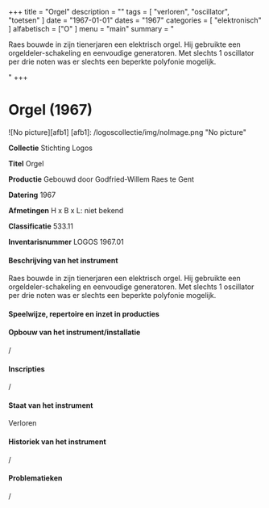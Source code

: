 ﻿+++
title = "Orgel"
description = ""
tags = [
    "verloren",
"oscillator",
"toetsen"
]
date = "1967-01-01"
dates = "1967"
categories = [ "elektronisch"
]
alfabetisch = ["O"
]
menu = "main"
summary = "<p>Raes bouwde in zijn tienerjaren een elektrisch orgel. Hij gebruikte een orgeldeler-schakeling en eenvoudige generatoren. Met slechts 1 oscillator per drie noten was er slechts een beperkte polyfonie mogelijk.</p>"
+++

# Orgel (1967)
![No picture][afb1]
[afb1]: /logoscollectie/img/noImage.png "No picture"

**Collectie**
Stichting Logos

**Titel**
Orgel

**Productie**
Gebouwd door Godfried-Willem Raes te Gent

**Datering**
1967

**Afmetingen**
H x B x L: niet bekend

**Classificatie**
533.11

**Inventarisnummer**
LOGOS 1967.01

#### Beschrijving van het instrument
Raes bouwde in zijn tienerjaren een elektrisch orgel. Hij gebruikte een orgeldeler-schakeling en eenvoudige generatoren. Met slechts 1 oscillator per drie noten was er slechts een beperkte polyfonie mogelijk. 

#### Speelwijze, repertoire en inzet in producties

#### Opbouw van het instrument/installatie
/

#### Inscripties
/

#### Staat van het instrument
Verloren

#### Historiek van het instrument
/

#### Problematieken
/

